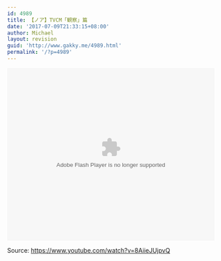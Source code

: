 ```yaml
---
id: 4989
title: 【ノア】TVCM「観察」篇
date: '2017-07-09T21:33:15+08:00'
author: Michael
layout: revision
guid: 'http://www.gakky.me/4989.html'
permalink: '/?p=4989'
---
```


<embed align="middle" height="400" src="http://player.youku.com/player.php/sid/XMjg3OTgyNTQxNg==/v.swf" type="application/x-shockwave-flash" width="480"></embed>

Source: <https://www.youtube.com/watch?v=8AiieJUjpvQ>